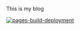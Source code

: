 This is my blog

[![pages-build-deployment](https://github.com/jucheng-dev/jucheng-dev.github.io/actions/workflows/pages/pages-build-deployment/badge.svg)](https://github.com/jucheng-dev/jucheng-dev.github.io/actions/workflows/pages/pages-build-deployment)
